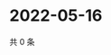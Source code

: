 # 2022-05-16

共 0 条

<!-- BEGIN WEIBO -->
<!-- 最后更新时间 Mon May 16 2022 15:09:11 GMT+0800 (China Standard Time) -->

<!-- END WEIBO -->
